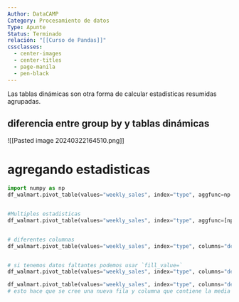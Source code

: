 ```yaml
---
Author: DataCAMP
Category: Procesamiento de datos
Type: Apunte
Status: Terminado
relación: "[[Curso de Pandas]]"
cssclasses:
  - center-images
  - center-titles
  - page-manila
  - pen-black
---
```

Las tablas dinámicas son otra forma de calcular estadísticas resumidas agrupadas. 

## diferencia entre group by y tablas dinámicas

![[Pasted image 20240322164510.png]]

# agregando estadisticas

```python
import numpy as np
df_walmart.pivot_table(values="weekly_sales", index="type", aggfunc=np.median)


#Multiples estadisticas
df_walmart.pivot_table(values="weekly_sales", index="type", aggfunc=[np.median,np.mean])


# diferentes columnas
df_walmart.pivot_table(values="weekly_sales", index="type", columns="department")


# si tenemos datos faltantes podemos usar `fill_value=`
df_walmart.pivot_table(values="weekly_sales", index="type", columns="department", fill_value=0)

df_walmart.pivot_table(values="weekly_sales", index="type", columns="department", fill_value=0, margins=True)
# esto hace que se cree una nueva fila y columna que contiene la media de todo asi como las tablas dinamicas de excel

```


